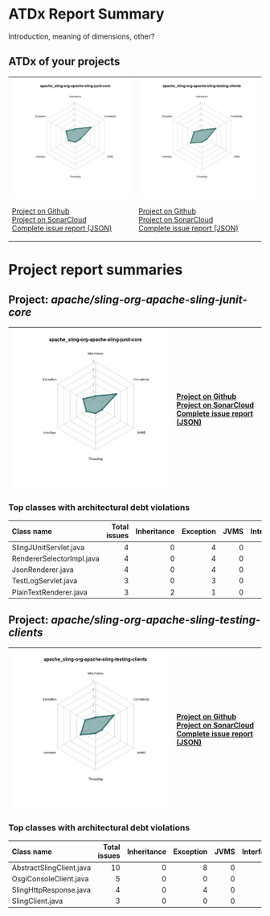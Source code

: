 
# ATDx Report Summary

Introduction, meaning of dimensions, other?

## ATDx of your projects
|||
|-|-|
|<img src="https://github.com/robertoverdecchia/ATDx_report_sandbox/blob/master/plots/apache_sling-org-apache-sling-junit-core.jpg"/> <p style="text-align:left">[Project on Github](https://github.com/apache/sling-org-apache-sling-junit-core) <br> [Project on SonarCloud ](https://sonarcloud.io/dashboard?id=apache_sling-org-apache-sling-junit-core) <br> [Complete issue report (JSON)](./json/apache_sling-org-apache-sling-junit-core.json)</p>|<img src="https://github.com/robertoverdecchia/ATDx_report_sandbox/blob/master/plots/apache_sling-org-apache-sling-testing-clients.jpg"/> <p style="text-align:left">[Project on Github](https://github.com/apache/sling-org-apache-sling-testing-clients) <br> [Project on SonarCloud ](https://sonarcloud.io/dashboard?id=apache_sling-org-apache-sling-testing-clients) <br> [Complete issue report (JSON)](./json/apache_sling-org-apache-sling-testing-clients.json)</p>
# Project report summaries
## Project: _apache/sling-org-apache-sling-junit-core_
|<img src="https://github.com/robertoverdecchia/ATDx_report_sandbox/blob/master/plots/apache_sling-org-apache-sling-junit-core.jpg"/>|<p style="text-align:left">[Project on Github](https://github.com/apache/sling-org-apache-sling-junit-core) <br> [Project on SonarCloud ](https://sonarcloud.io/dashboard?id=apache_sling-org-apache-sling-junit-core) <br> [Complete issue report (JSON)](./json/apache_sling-org-apache-sling-junit-core.json)</p>
|-|-|
### Top classes with architectural debt violations
| Class name                |   Total issues |   Inheritance |   Exception |   JVMS |   Interface |   Threading |   Complexity | Fully qualified name                                                     |
|:--------------------------|---------------:|--------------:|------------:|-------:|------------:|------------:|-------------:|:-------------------------------------------------------------------------|
| SlingJUnitServlet.java    |              4 |             0 |           4 |      0 |           0 |           0 |            0 | src/main/java/org/apache/sling/junit/impl/servlet/SlingJUnitServlet.java |
| RendererSelectorImpl.java |              4 |             0 |           4 |      0 |           0 |           0 |            0 | src/main/java/org/apache/sling/junit/impl/RendererSelectorImpl.java      |
| JsonRenderer.java         |              4 |             0 |           4 |      0 |           0 |           0 |            0 | src/main/java/org/apache/sling/junit/impl/servlet/JsonRenderer.java      |
| TestLogServlet.java       |              3 |             0 |           3 |      0 |           0 |           0 |            0 | src/main/java/org/apache/sling/junit/impl/servlet/TestLogServlet.java    |
| PlainTextRenderer.java    |              3 |             2 |           1 |      0 |           0 |           0 |            0 | src/main/java/org/apache/sling/junit/impl/servlet/PlainTextRenderer.java |

## Project: _apache/sling-org-apache-sling-testing-clients_
|<img src="https://github.com/robertoverdecchia/ATDx_report_sandbox/blob/master/plots/apache_sling-org-apache-sling-testing-clients.jpg"/>|<p style="text-align:left">[Project on Github](https://github.com/apache/sling-org-apache-sling-testing-clients) <br> [Project on SonarCloud ](https://sonarcloud.io/dashboard?id=apache_sling-org-apache-sling-testing-clients) <br> [Complete issue report (JSON)](./json/apache_sling-org-apache-sling-testing-clients.json)</p>
|-|-|
### Top classes with architectural debt violations
| Class name               |   Total issues |   Inheritance |   Exception |   JVMS |   Interface |   Threading |   Complexity | Fully qualified name                                                       |
|:-------------------------|---------------:|--------------:|------------:|-------:|------------:|------------:|-------------:|:---------------------------------------------------------------------------|
| AbstractSlingClient.java |             10 |             0 |           8 |      0 |           2 |           0 |            0 | src/main/java/org/apache/sling/testing/clients/AbstractSlingClient.java    |
| OsgiConsoleClient.java   |              5 |             0 |           0 |      0 |           5 |           0 |            0 | src/main/java/org/apache/sling/testing/clients/osgi/OsgiConsoleClient.java |
| SlingHttpResponse.java   |              4 |             0 |           4 |      0 |           0 |           0 |            0 | src/main/java/org/apache/sling/testing/clients/SlingHttpResponse.java      |
| SlingClient.java         |              3 |             0 |           0 |      0 |           3 |           0 |            0 | src/main/java/org/apache/sling/testing/clients/SlingClient.java            |

